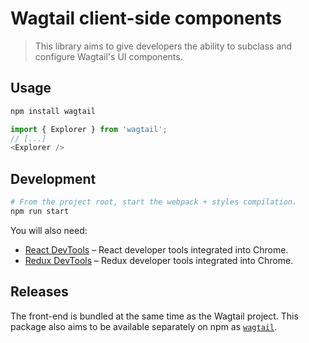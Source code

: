 # Wagtail client-side components

> This library aims to give developers the ability to subclass and configure Wagtail's UI components.

## Usage

```sh
npm install wagtail
```

```javascript
import { Explorer } from 'wagtail';
// [...]
<Explorer />
```

## Development

```sh
# From the project root, start the webpack + styles compilation.
npm run start
```

You will also need:

- [React DevTools](https://chrome.google.com/webstore/detail/react-developer-tools/fmkadmapgofadopljbjfkapdkoienihi?hl=en) – React developer tools integrated into Chrome.
- [Redux DevTools](https://chrome.google.com/webstore/detail/redux-devtools/lmhkpmbekcpmknklioeibfkpmmfibljd) – Redux developer tools integrated into Chrome.

## Releases

The front-end is bundled at the same time as the Wagtail project.
This package also aims to be available separately on npm as
[`wagtail`](https://www.npmjs.com/package/wagtail).
